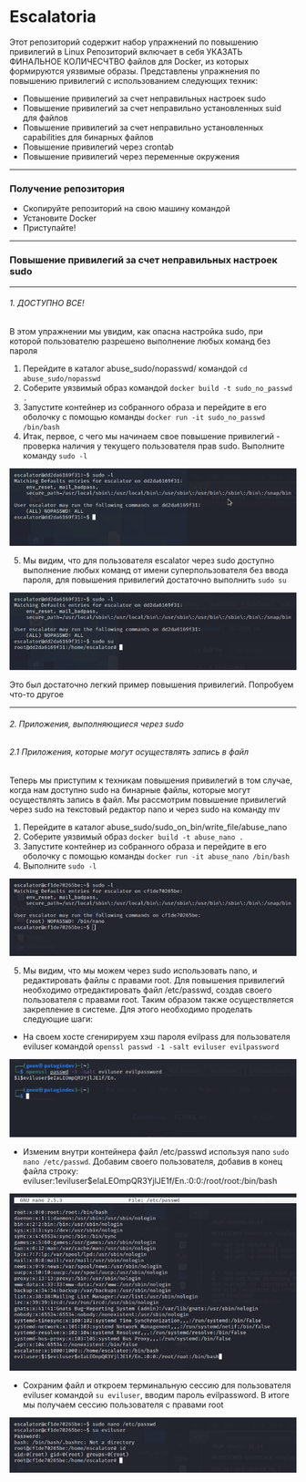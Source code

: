 # Escalatoria
Этот репозиторий содержит набор упражнений по повышению привилегий в Linux
Репозиторий включает в себя УКАЗАТЬ ФИНАЛЬНОЕ КОЛИЧЕСЧТВО файлов для Docker,
из которых формируются уязвимые образы. Представлены упражнения по повышению привилегий
с использованием следующих техник:

* Повышение привилегий за счет неправильных настроек sudo
* Повышение привилегий за счет неправильно установленных suid для файлов
* Повышение привилегий за счет неправильно установленных capabilities для бинарных файлов
* Повышение привилегий через crontab
* Повышение привилегий через переменные окружения
***
### Получение репозитория
* Скопируйте репозиторий на свою машину командой
* Установите Docker
* Приступайте!
***
### Повышение привилегий за счет неправильных настроек sudo
***
###### 1. ДОСТУПНО ВСЕ!
В этом упражнении мы увидим, как опасна настройка sudo, при которой пользователю разрешено 
выполнение любых команд без пароля
1.  Перейдите в каталог abuse_sudo/nopasswd/ командой `cd abuse_sudo/nopasswd`
2.  Соберите уязвимый образ командой `docker build -t sudo_no_passwd .`
3.  Запустите контейнер из собранного образа и перейдите в его оболочку с помощью команды
    `docker run -it sudo_no_passwd /bin/bash`
4.  Итак, первое, с чего мы начинаем свое повышение привилегий - проверка наличия у текущего пользователя прав sudo. Выполните команду `sudo -l`

![sudo -l result](/pictures/pic1.png)

5.  Мы видим, что для пользователя escalator через sudo доступно выполнение любых команд от имени суперпользователя без ввода пароля, для повышения привилегий достаточно выполнить `sudo su`

![sudo su result](/pictures/pic2.png)

Это был достаточно легкий пример повышения привилегий. Попробуем что-то другое

***
###### 2. Приложения, выполняющиеся через sudo
###### 2.1 Приложения, которые могут осуществлять запись в файл
Теперь мы приступим к техникам повышения привилегий в том случае, когда нам доступно sudo на бинарные файлы, которые могут осуществлять запись в файл. Мы рассмотрим повышение привилегий через sudo на текстовый редактор nano и через sudo на команду mv

1.  Перейдите в каталог abuse_sudo/sudo_on_bin/write_file/abuse_nano
2.  Соберите уязвимый образ `docker build -t abuse_nano .`
3.  Запустите контейнер из собранного образа и перейдите в его оболочку с помощью команды
    `docker run -it abuse_nano /bin/bash`
4.  Выполните `sudo -l`

![sudo -l result](/pictures/pic3.png)

5.  Мы видим, что мы можем через sudo использовать nano, и редактировать файлы с правами root. 
Для повышения привилегий необходимо отредактировать файл /etc/passwd, создав своего пользователя с правами root. 
Таким образом также осуществляется закрепление в системе. Для этого необходимо проделать следующие шаги:
* На своем хосте сгенирируем хэш пароля evilpass для пользователя eviluser командой `openssl passwd -1 -salt eviluser evilpassword`

![generate password for eviluser](/pictures/pic4.png)

* Изменим внутри контейнера файл /etc/passwd используя nano `sudo nano /etc/passwd`. Добавим своего пользователя, добавив в конец файла строку: eviluser:$1$eviluser$eIaLEOmpQR3YjlJE1f/En.:0:0:/root/root:/bin/bash

![add eviluser](/pictures/pic5.png)

* Сохраним файл и откроем терминальную сессию для пользователя eviluser командой `su eviluser`, вводим пароль evilpassword. В итоге мы получаем сессию пользователя с правами root

![su eviluser](/pictures/pic6.png)


